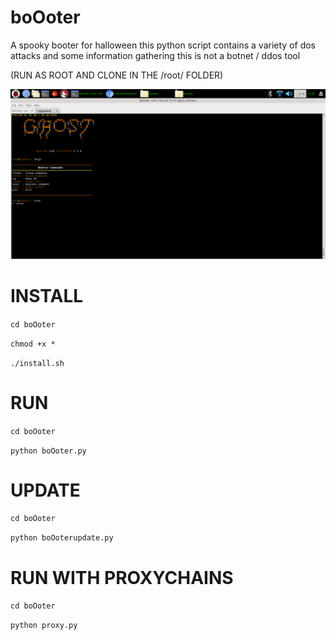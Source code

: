 # boOoter
A spooky booter for halloween this python script contains a variety of dos attacks and some information gathering this is not a botnet / ddos tool

(RUN AS ROOT AND CLONE IN THE /root/ FOLDER)

![](boOoter.png)

# INSTALL
`cd boOoter`


`chmod +x *`


`./install.sh`

# RUN
`cd boOoter`


`python boOoter.py`
# UPDATE
`cd boOoter`


`python boOoterupdate.py`
# RUN WITH PROXYCHAINS
`cd boOoter`


`python proxy.py`
